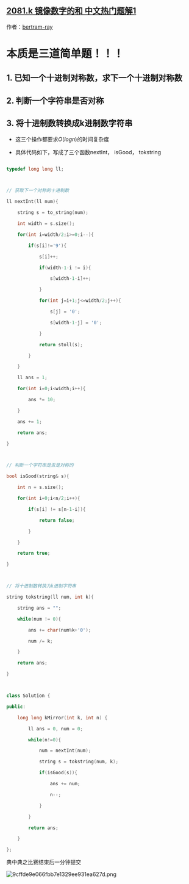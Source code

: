 ## [2081.k 镜像数字的和 中文热门题解1](https://leetcode.cn/problems/sum-of-k-mirror-numbers/solutions/100000/5933c-800ms-san-dao-jian-dan-ti-de-zu-he-y8c9)

作者：[bertram-ray](https://leetcode.cn/u/bertram-ray)

# 本质是三道简单题！！！
## 1. 已知一个十进制对称数，求下一个十进制对称数
## 2. 判断一个字符串是否对称
## 3. 将十进制数转换成k进制数字符串
- 这三个操作都要求$O(logn)$的时间复杂度
- 具体代码如下，写成了三个函数nextInt， isGood， tokstring
```cpp
typedef long long ll;

// 获取下一个对称的十进制数
ll nextInt(ll num){
    string s = to_string(num);
    int width = s.size();
    for(int i=width/2;i>=0;i--){
        if(s[i]!='9'){
            s[i]++;
            if(width-1-i != i){
                s[width-1-i]++;
            }
            for(int j=i+1;j<=width/2;j++){
                s[j] = '0';
                s[width-1-j] = '0';
            }
            return stoll(s);
        }
    }
    ll ans = 1;
    for(int i=0;i<width;i++){
        ans *= 10;
    }
    ans += 1;
    return ans;
}

// 判断一个字符串是否是对称的
bool isGood(string& s){
    int n = s.size();
    for(int i=0;i<n/2;i++){
        if(s[i] != s[n-1-i]){
            return false;
        }
    }
    return true;
}

// 将十进制数转换为k进制字符串
string tokstring(ll num, int k){
    string ans = "";
    while(num != 0){
        ans += char(num%k+'0');
        num /= k;
    }
    return ans;
}

class Solution {
public:
    long long kMirror(int k, int n) {
        ll ans = 0, num = 0;
        while(n!=0){
            num = nextInt(num);
            string s = tokstring(num, k);
            if(isGood(s)){
                ans += num;
                n--;
            }
        }
        return ans;
    }
};
```
典中典之比赛结束后一分钟提交
![9cffde9e066fbb7e1329ee931ea627d.png](https://pic.leetcode-cn.com/1637472793-LHZKKB-9cffde9e066fbb7e1329ee931ea627d.png)
